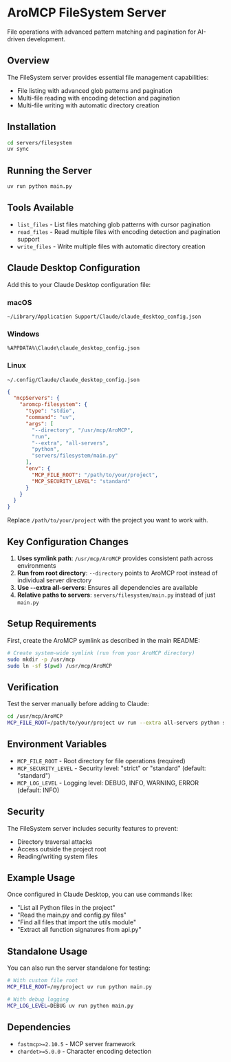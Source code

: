 # AroMCP FileSystem Server

File operations with advanced pattern matching and pagination for AI-driven development.

## Overview

The FileSystem server provides essential file management capabilities:
- File listing with advanced glob patterns and pagination
- Multi-file reading with encoding detection and pagination
- Multi-file writing with automatic directory creation

## Installation

```bash
cd servers/filesystem
uv sync
```

## Running the Server

```bash
uv run python main.py
```

## Tools Available

- `list_files` - List files matching glob patterns with cursor pagination
- `read_files` - Read multiple files with encoding detection and pagination support
- `write_files` - Write multiple files with automatic directory creation

## Claude Desktop Configuration

Add this to your Claude Desktop configuration file:

### macOS
`~/Library/Application Support/Claude/claude_desktop_config.json`

### Windows
`%APPDATA%\Claude\claude_desktop_config.json`

### Linux
`~/.config/Claude/claude_desktop_config.json`

```json
{
  "mcpServers": {
    "aromcp-filesystem": {
      "type": "stdio",
      "command": "uv",
      "args": [
        "--directory", "/usr/mcp/AroMCP",
        "run",
        "--extra", "all-servers",
        "python",
        "servers/filesystem/main.py"
      ],
      "env": {
        "MCP_FILE_ROOT": "/path/to/your/project",
        "MCP_SECURITY_LEVEL": "standard"
      }
    }
  }
}
```

Replace `/path/to/your/project` with the project you want to work with.

## Key Configuration Changes

1. **Uses symlink path**: `/usr/mcp/AroMCP` provides consistent path across environments
2. **Run from root directory**: `--directory` points to AroMCP root instead of individual server directory
3. **Use --extra all-servers**: Ensures all dependencies are available
4. **Relative paths to servers**: `servers/filesystem/main.py` instead of just `main.py`

## Setup Requirements

First, create the AroMCP symlink as described in the main README:

```bash
# Create system-wide symlink (run from your AroMCP directory)
sudo mkdir -p /usr/mcp
sudo ln -sf $(pwd) /usr/mcp/AroMCP
```

## Verification

Test the server manually before adding to Claude:

```bash
cd /usr/mcp/AroMCP
MCP_FILE_ROOT=/path/to/your/project uv run --extra all-servers python servers/filesystem/main.py
```

## Environment Variables

- `MCP_FILE_ROOT` - Root directory for file operations (required)
- `MCP_SECURITY_LEVEL` - Security level: "strict" or "standard" (default: "standard")
- `MCP_LOG_LEVEL` - Logging level: DEBUG, INFO, WARNING, ERROR (default: INFO)

## Security

The FileSystem server includes security features to prevent:
- Directory traversal attacks
- Access outside the project root
- Reading/writing system files

## Example Usage

Once configured in Claude Desktop, you can use commands like:

- "List all Python files in the project"
- "Read the main.py and config.py files"
- "Find all files that import the utils module"
- "Extract all function signatures from api.py"

## Standalone Usage

You can also run the server standalone for testing:

```bash
# With custom file root
MCP_FILE_ROOT=/my/project uv run python main.py

# With debug logging
MCP_LOG_LEVEL=DEBUG uv run python main.py
```

## Dependencies

- `fastmcp>=2.10.5` - MCP server framework
- `chardet>=5.0.0` - Character encoding detection